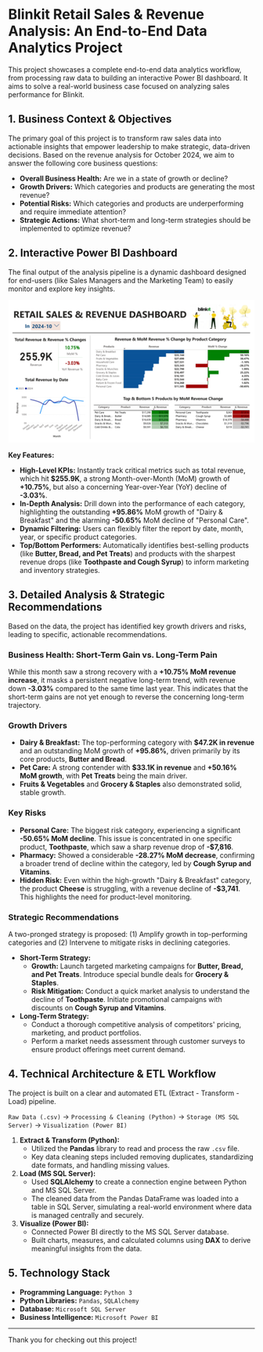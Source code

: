 # Blinkit Retail Sales & Revenue Analysis: An End-to-End Data Analytics Project

This project showcases a complete end-to-end data analytics workflow, from processing raw data to building an interactive Power BI dashboard. It aims to solve a real-world business case focused on analyzing sales performance for Blinkit.

##  1. Business Context & Objectives

The primary goal of this project is to transform raw sales data into actionable insights that empower leadership to make strategic, data-driven decisions. Based on the revenue analysis for October 2024, we aim to answer the following core business questions:

* **Overall Business Health:** Are we in a state of growth or decline?
* **Growth Drivers:** Which categories and products are generating the most revenue?
* **Potential Risks:** Which categories and products are underperforming and require immediate attention?
* **Strategic Actions:** What short-term and long-term strategies should be implemented to optimize revenue?

##  2. Interactive Power BI Dashboard

The final output of the analysis pipeline is a dynamic dashboard designed for end-users (like Sales Managers and the Marketing Team) to easily monitor and explore key insights.

![Dashboard](/Blinkit_Dash.jpg)

**Key Features:**

* **High-Level KPIs:** Instantly track critical metrics such as total revenue, which hit **$255.9K**, a strong Month-over-Month (MoM) growth of **+10.75%**, but also a concerning Year-over-Year (YoY) decline of **-3.03%**.
* **In-Depth Analysis:** Drill down into the performance of each category, highlighting the outstanding **+95.86%** MoM growth of "Dairy & Breakfast" and the alarming **-50.65%** MoM decline of "Personal Care".
* **Dynamic Filtering:** Users can flexibly filter the report by date, month, year, or specific product categories.
* **Top/Bottom Performers:** Automatically identifies best-selling products (like **Butter, Bread, and Pet Treats**) and products with the sharpest revenue drops (like **Toothpaste and Cough Syrup**) to inform marketing and inventory strategies.

##  3. Detailed Analysis & Strategic Recommendations

Based on the data, the project has identified key growth drivers and risks, leading to specific, actionable recommendations.

### Business Health: Short-Term Gain vs. Long-Term Pain

While this month saw a strong recovery with a **+10.75% MoM revenue increase**, it masks a persistent negative long-term trend, with revenue down **-3.03%** compared to the same time last year. This indicates that the short-term gains are not yet enough to reverse the concerning long-term trajectory.

### Growth Drivers 

* **Dairy & Breakfast:** The top-performing category with **$47.2K in revenue** and an outstanding MoM growth of **+95.86%**, driven primarily by its core products, **Butter and Bread**.
* **Pet Care:** A strong contender with **$33.1K in revenue** and **+50.16% MoM growth**, with **Pet Treats** being the main driver.
* **Fruits & Vegetables** and **Grocery & Staples** also demonstrated solid, stable growth.

### Key Risks 

* **Personal Care:** The biggest risk category, experiencing a significant **-50.65% MoM decline**. This issue is concentrated in one specific product, **Toothpaste**, which saw a sharp revenue drop of **-$7,816**.
* **Pharmacy:** Showed a considerable **-28.27% MoM decrease**, confirming a broader trend of decline within the category, led by **Cough Syrup and Vitamins**.
* **Hidden Risk:** Even within the high-growth "Dairy & Breakfast" category, the product **Cheese** is struggling, with a revenue decline of **-$3,741**. This highlights the need for product-level monitoring.

### Strategic Recommendations

A two-pronged strategy is proposed: (1) Amplify growth in top-performing categories and (2) Intervene to mitigate risks in declining categories.

* **Short-Term Strategy:**
    * **Growth:** Launch targeted marketing campaigns for **Butter, Bread, and Pet Treats**. Introduce special bundle deals for **Grocery & Staples**.
    * **Risk Mitigation:** Conduct a quick market analysis to understand the decline of **Toothpaste**. Initiate promotional campaigns with discounts on **Cough Syrup and Vitamins**.
* **Long-Term Strategy:**
    * Conduct a thorough competitive analysis of competitors' pricing, marketing, and product portfolios.
    * Perform a market needs assessment through customer surveys to ensure product offerings meet current demand.

##  4. Technical Architecture & ETL Workflow

The project is built on a clear and automated ETL (Extract - Transform - Load) pipeline.

`Raw Data (.csv)` -> `Processing & Cleaning (Python)` -> `Storage (MS SQL Server)` -> `Visualization (Power BI)`

1.  **Extract & Transform (Python):**
    * Utilized the **Pandas** library to read and process the raw `.csv` file.
    * Key data cleaning steps included removing duplicates, standardizing date formats, and handling missing values.
2.  **Load (MS SQL Server):**
    * Used **SQLAlchemy** to create a connection engine between Python and MS SQL Server.
    * The cleaned data from the Pandas DataFrame was loaded into a table in SQL Server, simulating a real-world environment where data is managed centrally and securely.
3.  **Visualize (Power BI):**
    * Connected Power BI directly to the MS SQL Server database.
    * Built charts, measures, and calculated columns using **DAX** to derive meaningful insights from the data.

##  5. Technology Stack

* **Programming Language:** `Python 3`
* **Python Libraries:** `Pandas`, `SQLAlchemy`
* **Database:** `Microsoft SQL Server`
* **Business Intelligence:** `Microsoft Power BI`

---
Thank you for checking out this project!
